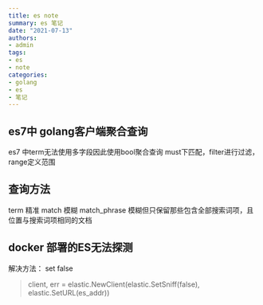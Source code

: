 ```yaml
---
title: es note
summary: es 笔记
date: "2021-07-13"
authors:
- admin
tags:
- es
- note
categories:
- golang
- es
- 笔记
---
```


## es7中 golang客户端聚合查询

es7 中term无法使用多字段因此使用bool聚合查询
must下匹配，filter进行过滤，range定义范围

## 查询方法

term 精准
match 模糊
match_phrase 模糊但只保留那些包含全部搜索词项，且位置与搜索词项相同的文档

## docker 部署的ES无法探测

解决方法：
set false

> client, err = elastic.NewClient(elastic.SetSniff(false), elastic.SetURL(es_addr))